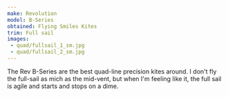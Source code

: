 ```yaml
---
make: Revolution
model: B-Series
obtained: Flying Smiles Kites
trim: Full sail
images:
 - quad/fullsail_1_sm.jpg
 - quad/fullsail_2_sm.jpg
---
```


The Rev B-Series are the best quad-line precision kites around.
I don't fly the full-sail as mich as the mid-vent, but when I'm feeling like it, the full sail is agile and starts and stops on a dime.
